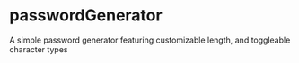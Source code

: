 # passwordGenerator
A simple password generator featuring customizable length, and toggleable character types
